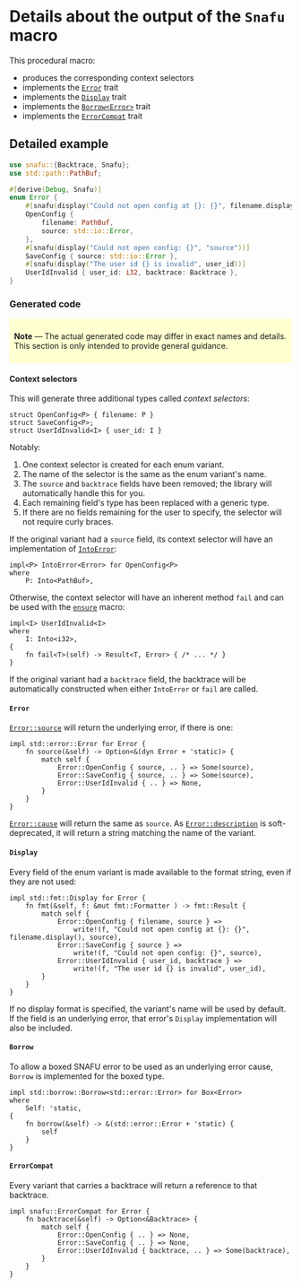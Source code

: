 # Details about the output of the `Snafu` macro

This procedural macro:

- produces the corresponding context selectors
- implements the [`Error`][Error] trait
- implements the [`Display`][Display] trait
- implements the [`Borrow<Error>`][Borrow] trait
- implements the [`ErrorCompat`][ErrorCompat] trait

## Detailed example

```rust
use snafu::{Backtrace, Snafu};
use std::path::PathBuf;

#[derive(Debug, Snafu)]
enum Error {
    #[snafu(display("Could not open config at {}: {}", filename.display(), source))]
    OpenConfig {
        filename: PathBuf,
        source: std::io::Error,
    },
    #[snafu(display("Could not open config: {}", "source"))]
    SaveConfig { source: std::io::Error },
    #[snafu(display("The user id {} is invalid", user_id))]
    UserIdInvalid { user_id: i32, backtrace: Backtrace },
}
```

### Generated code

<div style="background: #ffffd0; padding: 0.6em; margin-bottom: 0.6em;">

**Note** — The actual generated code may differ in exact names and
details. This section is only intended to provide general
guidance.

</div>

#### Context selectors

This will generate three additional types called *context
selectors*:

```rust,ignore
struct OpenConfig<P> { filename: P }
struct SaveConfig<P>;
struct UserIdInvalid<I> { user_id: I }
```

Notably:

1. One context selector is created for each enum variant.
1. The name of the selector is the same as the enum variant's name.
1. The `source` and `backtrace` fields have been removed; the
   library will automatically handle this for you.
1. Each remaining field's type has been replaced with a generic
   type.
1. If there are no fields remaining for the user to specify, the
   selector will not require curly braces.

If the original variant had a `source` field, its context selector
will have an implementation of [`IntoError`][IntoError]:

```rust,ignore
impl<P> IntoError<Error> for OpenConfig<P>
where
    P: Into<PathBuf>,
```

Otherwise, the context selector will have an inherent method
`fail` and can be used with the [`ensure`](ensure) macro:

```rust,ignore
impl<I> UserIdInvalid<I>
where
    I: Into<i32>,
{
    fn fail<T>(self) -> Result<T, Error> { /* ... */ }
}
```

If the original variant had a `backtrace` field, the backtrace
will be automatically constructed when either `IntoError` or
`fail` are called.

#### `Error`

[`Error::source`][source] will return the underlying error, if
there is one:

```rust,ignore
impl std::error::Error for Error {
    fn source(&self) -> Option<&(dyn Error + 'static)> {
        match self {
            Error::OpenConfig { source, .. } => Some(source),
            Error::SaveConfig { source, .. } => Some(source),
            Error::UserIdInvalid { .. } => None,
        }
    }
}
```

[`Error::cause`][cause] will return the same as `source`. As
[`Error::description`][description] is soft-deprecated, it will
return a string matching the name of the variant.

#### `Display`

Every field of the enum variant is made available to the format
string, even if they are not used:

```rust,ignore
impl std::fmt::Display for Error {
    fn fmt(&self, f: &mut fmt::Formatter ) -> fmt::Result {
        match self {
            Error::OpenConfig { filename, source } =>
                write!(f, "Could not open config at {}: {}", filename.display(), source),
            Error::SaveConfig { source } =>
                write!(f, "Could not open config: {}", source),
            Error::UserIdInvalid { user_id, backtrace } =>
                write!(f, "The user id {} is invalid", user_id),
        }
    }
}
```

If no display format is specified, the variant's name will be used
by default. If the field is an underlying error, that error's
`Display` implementation will also be included.

#### `Borrow`

To allow a boxed SNAFU error to be used as an underlying error
cause, `Borrow` is implemented for the boxed type.

```rust,ignore
impl std::borrow::Borrow<std::error::Error> for Box<Error>
where
    Self: 'static,
{
    fn borrow(&self) -> &(std::error::Error + 'static) {
        self
    }
}
```

#### `ErrorCompat`

Every variant that carries a backtrace will return a reference to
that backtrace.

```rust,ignore
impl snafu::ErrorCompat for Error {
    fn backtrace(&self) -> Option<&Backtrace> {
        match self {
            Error::OpenConfig { .. } => None,
            Error::SaveConfig { .. } => None,
            Error::UserIdInvalid { backtrace, .. } => Some(backtrace),
        }
    }
}
```

[Borrow]: std::borrow::Borrow
[Display]: std::fmt::Display
[ErrorCompat]: crate::ErrorCompat
[Error]: std::error::Error
[IntoError]: crate::IntoError
[cause]: std::error::Error::cause
[description]: std::error::Error::description
[source]: std::error::Error::source
